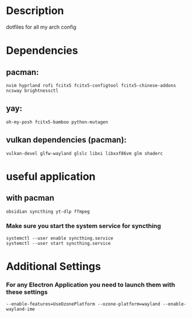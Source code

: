 # Description
dotfiles for all my arch config 
# Dependencies
## pacman:
```
nvim hyprland rofi fcitx5 fcitx5-configtool fcitx5-chinese-addons ncsway brightnessctl
```
## yay:
```
oh-my-posh fcitx5-bamboo python-mutagen
```
## vulkan dependencies (pacman):
```
vulkan-devel glfw-wayland glslc libxi libxxf86vm glm shaderc
```
# useful application
## with pacman
```
obsidian syncthing yt-dlp ffmpeg
```
### Make sure you start the system service for syncthing
```
systemctl --user enable syncthing.service
systemctl --user start syncthing.service
```
# Additional Settings
### For any Electron Application you need to launch them with these settings 
```
--enable-features=UseOzonePlatform --ozone-platform=wayland --enable-wayland-ime
```

